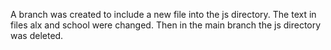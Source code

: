 A branch was created to include a new file into the js directory.
The text in files alx and school were changed.
Then in the main branch the js directory was deleted.
